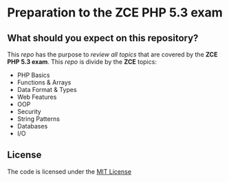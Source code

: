 Preparation to the ZCE PHP 5.3 exam
===================================

## What should you expect on this repository?
This _repo_ has the purpose to _review all topics_ that are covered by the **ZCE PHP 5.3 exam**.
This _repo_ is divide by the **ZCE** topics:

* PHP Basics
* Functions & Arrays
* Data Format & Types
* Web Features
* OOP
* Security
* String Patterns
* Databases
* I/O

## License
The code is licensed under the [MIT License](https://github.com/danielcsgomes/ZCE-ExamPreparation/blob/master/LICENSE)
